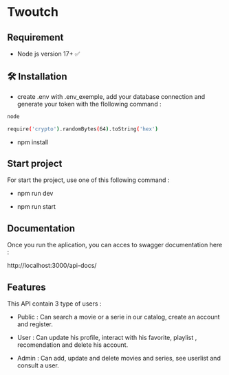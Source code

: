 # Twoutch

## Requirement

- Node js version 17+ ✅

## 🛠️ Installation

- create .env with .env_exemple, add your database connection and generate your token with the flollowing command :

```bash 
node

require('crypto').randomBytes(64).toString('hex')
```

- npm install

## Start project

For start the project, use one of this following command :

- npm run dev

- npm run start

## Documentation

Once you run the aplication, you can  acces to swagger documentation here :

http://localhost:3000/api-docs/


## Features

This API contain 3 type of users :

- Public : Can search a movie or a serie in our catalog, create an account and register.

- User : Can update his profile, interact with his favorite, playlist , recomendation and delete his account.

- Admin : Can add, update and delete movies and series, see userlist and consult a user.